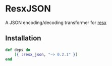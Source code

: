 # ResxJSON
A JSON encoding/decoding transformer for [resx](https://github.com/ScrimpyCat/Resx)

Installation
------------

```elixir
def deps do
    [{ :resx_json, "~> 0.2.1" }]
end
```
